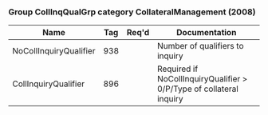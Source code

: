 ### Group CollInqQualGrp category CollateralManagement (2008)

| Name                   | Tag | Req'd | Documentation                                                       |
|------------------------|-----|----------|---------------------------------------------------------------------|
| NoCollInquiryQualifier | 938 |       | Number of qualifiers to inquiry                                     |
| CollInquiryQualifier   | 896 |       | Required if NoCollInquiryQualifier > 0/P/Type of collateral inquiry |

